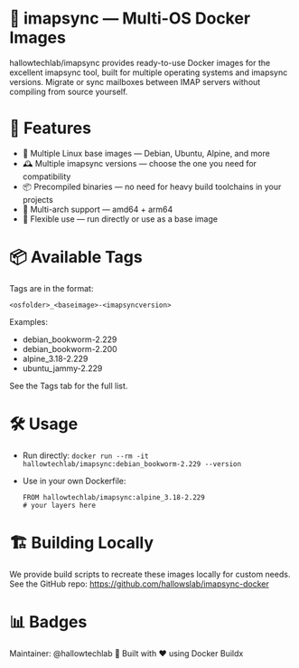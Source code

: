 # 📨 imapsync — Multi-OS Docker Images

  hallowtechlab/imapsync provides ready-to-use Docker images for the excellent imapsync tool, built for multiple operating systems and imapsync versions.
  Migrate or sync mailboxes between IMAP servers without compiling from source yourself.

# 🚀 Features

- 🐧 Multiple Linux base images — Debian, Ubuntu, Alpine, and more
- 🕰 Multiple imapsync versions — choose the one you need for compatibility
- 📦 Precompiled binaries — no need for heavy build toolchains in your projects
- 🔄 Multi-arch support — amd64 + arm64
- 🧩 Flexible use — run directly or use as a base image

# 📦 Available Tags

Tags are in the format:

`<osfolder>_<baseimage>-<imapsyncversion>`


Examples:
- debian_bookworm-2.229
- debian_bookworm-2.200
- alpine_3.18-2.229
- ubuntu_jammy-2.229

See the Tags tab for the full list.

# 🛠 Usage

- Run directly:
  `docker run --rm -it hallowtechlab/imapsync:debian_bookworm-2.229 --version`


- Use in your own Dockerfile:
  ```
  FROM hallowtechlab/imapsync:alpine_3.18-2.229
  # your layers here
  ```

# 🏗 Building Locally

We provide build scripts to recreate these images locally for custom needs.
See the GitHub repo: https://github.com/hallowslab/imapsync-docker

# 📊 Badges






Maintainer: @hallowtechlab
🐳 Built with ❤️ using Docker Buildx